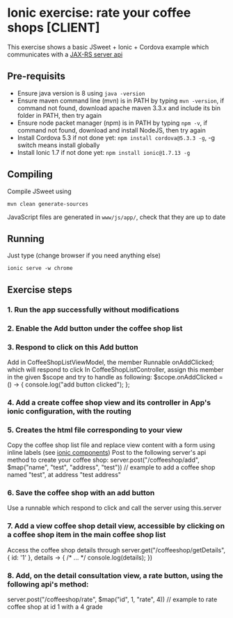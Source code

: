 # Ionic exercise: rate your coffee shops [CLIENT]

This exercise shows a basic JSweet + Ionic + Cordova example which communicates with a [JAX-RS server api](https://github.com/lgrignon/jsweet-jaxrs-server)

## Pre-requisits

* Ensure java version is 8 using `java -version`
* Ensure maven command line (mvn) is in PATH by typing `mvn -version`, if command not found, download apache maven 3.3.x and include its bin folder in PATH, then try again
* Ensure node packet manager (npm) is in PATH by typing `npm -v`, if command not found, download and install NodeJS, then try again
* Install Cordova 5.3 if not done yet: `npm install cordova@5.3.3 -g`, -g switch means install globally
* Install Ionic 1.7 if not done yet: `npm install ionic@1.7.13 -g`

## Compiling

Compile JSweet using
```
mvn clean generate-sources
```

JavaScript files are generated in `www/js/app/`, check that they are up to date

## Running

Just type (change browser if you need anything else)
```
ionic serve -w chrome
```

## Exercise steps

### 1. Run the app successfully without modifications
### 2. Enable the Add button under the coffee shop list
### 3. Respond to click on this Add button
Add in CoffeeShopListViewModel, the member Runnable onAddClicked; which will respond to click
In CoffeeShopListController, assign this member in the given $scope and try to handle as following:
$scope.onAddClicked = () -> {
	console.log("add button clicked");
};
### 4. Add a create coffee shop view and its controller in App's ionic configuration, with the routing
### 5. Creates the html file corresponding to your view
Copy the coffee shop list file and replace view content with a form using inline labels (see [ionic components](http://ionicframework.com/docs/components/#forms-inline-labels))
Post to the following server's api method to create your coffee shop:
server.post("/coffeeshop/add", $map("name", "test", "address", "test")) // example to add a coffee shop named "test", at address "test address"

### 6. Save the coffee shop with an add button 
Use a runnable which respond to click and call the server using this.server 

### 7. Add a view coffee shop detail view, accessible by clicking on a coffee shop item in the main coffee shop list
Access the coffee shop details through server.get("/coffeeshop/getDetails", { id: '1' }, details -> { /* ... */ console.log(details); })

### 8. Add, on the detail consultation view, a rate button, using the following api's method:
server.post("/coffeeshop/rate", $map("id", 1, "rate", 4)) // example to rate coffee shop at id 1 with a 4 grade